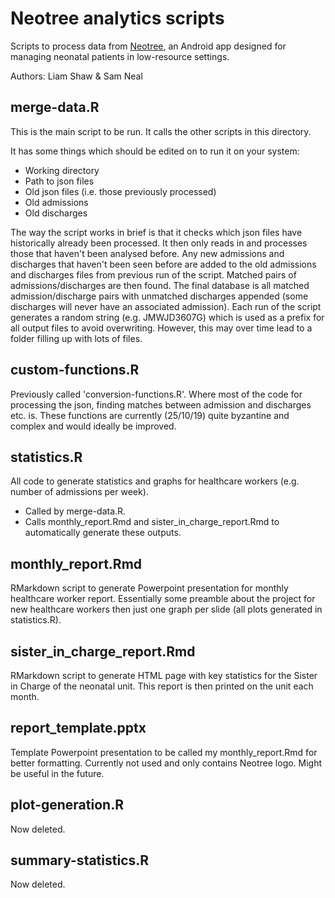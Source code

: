 # Neotree analytics scripts

Scripts to process data from [Neotree](http://www.neotree.org/), an Android app designed for managing neonatal patients in low-resource settings.

Authors: Liam Shaw & Sam Neal

## merge-data.R

This is the main script to be run. It calls the other scripts in this directory.

It has some things which should be edited on to run it on your system:
* Working directory
* Path to json files
* Old json files (i.e. those previously processed)
* Old admissions
* Old discharges

The way the script works in brief is that it checks which json files have historically already been processed. It then only reads in and processes those that haven't been analysed before. Any new admissions and discharges that haven't been seen before are added to the old admissions and discharges files from previous run of the script. Matched pairs of admissions/discharges are then found. The final database is all matched admission/discharge pairs with unmatched discharges appended (some discharges will never have an associated admission). Each run of the script generates a random string (e.g. JMWJD3607G) which is used as a prefix for all output files to avoid overwriting. However, this may over time lead to a folder filling up with lots of files. 

## custom-functions.R

Previously called 'conversion-functions.R'. Where most of the code for processing the json, finding matches between admission and discharges etc. is. These functions are currently (25/10/19) quite byzantine and complex and would ideally be improved. 

## statistics.R

All code to generate statistics and graphs for healthcare workers (e.g. number of admissions per week).
* Called by merge-data.R.
* Calls monthly_report.Rmd and sister_in_charge_report.Rmd to automatically generate these outputs.

## monthly_report.Rmd
RMarkdown script to generate Powerpoint presentation for monthly healthcare worker report. Essentially some preamble about the project for new healthcare workers then just one graph per slide (all plots generated in statistics.R).

## sister_in_charge_report.Rmd
RMarkdown script to generate HTML page with key statistics for the Sister in Charge of the neonatal unit. This report is then printed on the unit each month.

## report_template.pptx
Template Powerpoint presentation to be called my monthly_report.Rmd for better formatting. Currently not used and only contains Neotree logo. Might be useful in the future.

## plot-generation.R

Now deleted.

## summary-statistics.R

Now deleted.
